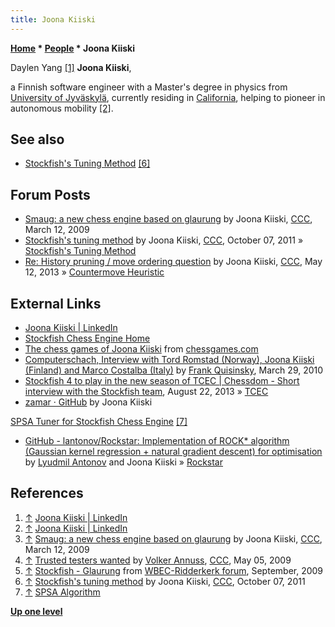 ```yaml
---
title: Joona Kiiski
---
```

**[Home](Home "Home") \* [People](People "People") \* Joona Kiiski**



 [](https://daylen.com/) Daylen Yang <a id="cite-note-1" href="#cite-ref-1">[1]</a> 
**Joona Kiiski**,  

a Finnish software engineer with a Master's degree in physics from [University of Jyväskylä](https://en.wikipedia.org/wiki/University_of_Jyv%C3%A4skyl%C3%A4), currently residing in [California](https://en.wikipedia.org/wiki/California), helping to pioneer in autonomous mobility <a id="cite-note-2" href="#cite-ref-2">[2]</a>.



## See also


* [Stockfish's Tuning Method](Stockfish%27s_Tuning_Method "Stockfish's Tuning Method") <a id="cite-note-6" href="#cite-ref-6">[6]</a>


## Forum Posts


* [Smaug: a new chess engine based on glaurung](http://www.talkchess.com/forum/viewtopic.php?t=26971) by Joona Kiiski, [CCC](CCC "CCC"), March 12, 2009
* [Stockfish's tuning method](http://www.talkchess.com/forum/viewtopic.php?t=40662) by Joona Kiiski, [CCC](CCC "CCC"), October 07, 2011 » [Stockfish's Tuning Method](Stockfish%27s_Tuning_Method "Stockfish's Tuning Method")
* [Re: History pruning / move ordering question](http://www.talkchess.com/forum/viewtopic.php?t=47953&start=10) by Joona Kiiski, [CCC](CCC "CCC"), May 12, 2013 » [Countermove Heuristic](Countermove_Heuristic "Countermove Heuristic")


## External Links


* [Joona Kiiski | LinkedIn](https://www.linkedin.com/in/joona-kiiski-54425a31/)
* [Stockfish Chess Engine Home](http://www.stockfishchess.com/)
* [The chess games of Joona Kiiski](http://www.chessgames.com/perl/chessplayer?pid=64287) from [chessgames.com](http://www.chessgames.com/index.html)
* [Computerschach, Interview with Tord Romstad (Norway), Joona Kiiski (Finland) and Marco Costalba (Italy)](http://www.schach-welt.de/schach/computerschach/interviews/romstad-kiiski-costalba-eng) by [Frank Quisinsky](Frank_Quisinsky "Frank Quisinsky"), March 29, 2010
* [Stockfish 4 to play in the new season of TCEC | Chessdom - Short interview with the Stockfish team](http://www.chessdom.com/stockfish-4-to-play-in-the-new-season-of-tcec/), August 22, 2013 » [TCEC](TCEC "TCEC")
* [zamar · GitHub](https://github.com/zamar) by Joona Kiiski


 [SPSA Tuner for Stockfish Chess Engine](https://github.com/zamar/spsa) <a id="cite-note-7" href="#cite-ref-7">[7]</a>
* [GitHub - lantonov/Rockstar: Implementation of ROCK\* algorithm (Gaussian kernel regression + natural gradient descent) for optimisation](https://github.com/lantonov/Rockstar) by [Lyudmil Antonov](Lyudmil_Antonov "Lyudmil Antonov") and Joona Kiiski » [Rockstar](Automated_Tuning#Rockstar "Automated Tuning")


## References


1. <a id="cite-ref-1" href="#cite-note-1">↑</a> [Joona Kiiski | LinkedIn](https://www.linkedin.com/in/joona-kiiski-54425a31/)
2. <a id="cite-ref-2" href="#cite-note-2">↑</a> [Joona Kiiski | LinkedIn](https://www.linkedin.com/in/joona-kiiski-54425a31/)
3. <a id="cite-ref-3" href="#cite-note-3">↑</a> [Smaug: a new chess engine based on glaurung](http://www.talkchess.com/forum/viewtopic.php?t=26971) by Joona Kiiski, [CCC](CCC "CCC"), March 12, 2009
4. <a id="cite-ref-4" href="#cite-note-4">↑</a> [Trusted testers wanted](http://www.talkchess.com/forum/viewtopic.php?t=27758) by [Volker Annuss](Volker_Annuss "Volker Annuss"), [CCC](CCC "CCC"), May 05, 2009
5. <a id="cite-ref-5" href="#cite-note-5">↑</a> [Stockfish - Glaurung](http://wbec-ridderkerk.forumotion.com/wbec-ridderkerk-news-info-f1/stockfish-glaurung-t402.htm) from [WBEC-Ridderkerk forum](http://wbec-ridderkerk.forumotion.com/forum.htm), September, 2009
6. <a id="cite-ref-6" href="#cite-note-6">↑</a> [Stockfish's tuning method](http://www.talkchess.com/forum/viewtopic.php?t=40662) by Joona Kiiski, [CCC](CCC "CCC"), October 07, 2011
7. <a id="cite-ref-7" href="#cite-note-7">↑</a> [SPSA Algorithm](http://www.jhuapl.edu/spsa/)

**[Up one level](People "People")**







 
